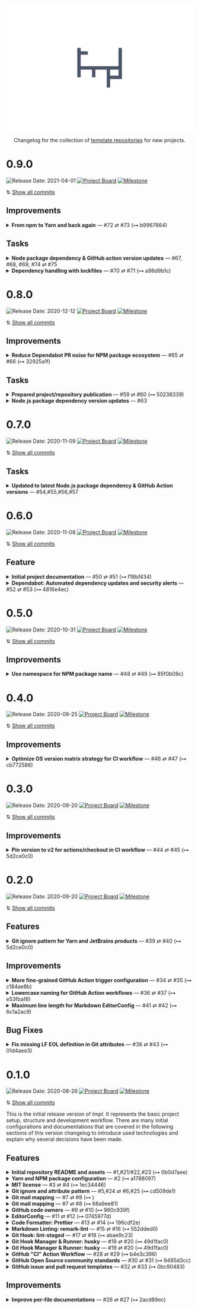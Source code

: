 <p align="center"><img src="https://raw.githubusercontent.com/svengreb/tmpl/main/assets/images/repository-hero.svg?sanitize=true"/></p>

<p align="center">Changelog for the collection of <a href="https://docs.github.com/en/github/creating-cloning-and-archiving-repositories/creating-a-template-repository" target="_blank">template repositories</a> for new projects.</p>

<!--lint disable no-duplicate-headings no-duplicate-headings-in-section-->

# 0.9.0

![Release Date: 2021-04-01](https://img.shields.io/static/v1?style=flat-square&label=Release%20Date&message=2021-04-01&colorA=4c566a&colorB=88c0d0) [![Project Board](https://img.shields.io/static/v1?style=flat-square&label=Project%20Board&message=0.9.0&logo=github&logoColor=eceff4&colorA=4c566a&colorB=88c0d0)](https://github.com/svengreb/tmpl/projects/12) [![Milestone](https://img.shields.io/static/v1?style=flat-square&label=Milestone&message=0.9.0&logo=github&logoColor=eceff4&colorA=4c566a&colorB=88c0d0)](https://github.com/svengreb/tmpl/milestone/9)

⇅ [Show all commits][gh-compare-tag-v0.8.0_v0.9.0]

## Improvements

<details>
<summary><strong>From npm to Yarn and back again</strong> — #72 ⇄ #73 (⊶ b9967864)</summary>

↠ Some years ago, the switch from [npm][] (`v4`) to [Yarn][yarn-v1] (`v1`) was mainly done because of the fantastic [workspace feature][yarn-docs-ws] for [monorepos][wiki-monorepo] as well as the great performance and UX improvements. This was a good decision and almost every popular and well-known project used to do the same, but with the announcement of [Yarn v2][yarn] (named [“berry“][gh-yarnpkg/berry]) the community got upset about the path the project has taken. Next to this, [npm joined GitHub][gh-blog-npm_joins] back in March 2020 which meant that the development continues in a good direction and is baked by the open source platform itself.
These events, the overall fantastic new npm release version `v7`, including the introduction of [workspaces][npm-docs-ws], and the fact that I never liked the disadvantage of requiring to use an “external“ package manager instead of the one that is bundled with Node, lead to the decision to finally switch back to npm again.

The only drawback is the constraint that the minimum [npm version is now `v7.7.0`][gh-npm/cli-rel-v7.7.0] because this is the first version that comes with workspace support for the `run-script` and `exec` commands through the `--workspace`/`-w` and `--workspaces`/`-ws` CLI flags, e.g. `npm run -w PACKAGE run lint`. The first Node version that ships with npm `v7.7.x` is [`v15.13.0`][node-dist-v15.13.0] which is globally available as of april 1, 2021 (no, it‘s not an april fool :smile:). To ensure that these constraints are met, without only relying on users to read the documentation, both `npm` and `node` have been added to [the `engines` field][npm-docs-pkgjson#engines] of the `package.json` file.

This change also comes with updates to all documentations, including the addition of the version constraints, as well as updates to repository template features like the GitHub Action workflows. The `.yarnrc` file has been replaced by `.npmrc` that includes the `package-lock=false` and `save-exact=false` configurations.

</details>

## Tasks

<details>
<summary><strong>Node package dependency & GitHub action version updates</strong> — #67, #68, #69, #74 ⇄ #75</summary>

↠ Bumped outdated Go module dependencies and GitHub actions to their latest versions:

- #67, #68, #69 (⊶ 8bff7a5d, 46a92f0a, 14a9108e) [`actions/setup-node`][gh-actions/setup-node] from [v2.1.2 to v2.1.5][gh-actions/setup-node-comp-v2.1.2_v2.1.5]
- #74 ⇄ #75 (⊶ d827dbf5) [husky][] — Bumped minimum version from [`v4.3.0` to `v6.0.0`][gh-typicode/husky-comp-v4.3.0_v6.0.0]. This also includes some breaking changes that require migrations. Run the official migration CLI to automatically migrate from v4 to v6: `npx husky-init && npm exec -- github:typicode/husky-4-to-6 --remove-v4-config`
- #74 ⇄ #75 (⊶ d827dbf5) [lint-staged][] — Bumped minimum version from [`v10.5.1` to `v10.5.4`][gh-okonet/lint-staged-comp-v10.5.1_v10.5.4].
- #74 ⇄ #75 (⊶ d827dbf5) [remark-cli][gh-remarkjs/remark] — Bumped minimum version from [`v8.0.1` to `v9.0.0`][gh-remarkjs/remark-comp-v8.0.1_v9.0.0].

</details>

<details>
<summary><strong>Dependency handling with lockfiles</strong> — #70 ⇄ #71 (⊶ a98d9b1c)</summary>

↠ The usage of dependency lockfiles like [`package-lock.json`][npm-docs-v7-lockfile] or [`yarn.lock`][yarn-docs-lock] has always been a controversial topic where opinions go in different directions. On one side many project maintainers tend to argue that is helps to achieve deterministic build results, but on the side it might also hide problems when any later versions of a used dependency, or its transitive dependencies, is not compatible with the own project anymore.

I‘ve investigated a lot of time into research again to finally find a solution that works for my projects. In short, the result is to go with the rule that is also used by many large-scale projects: Do **not use lockfiles for multi-consumer projects like libraries** but **only for single-consumer projects like applications**.

Therefore the `yarn.lock` file has been removed since this makes no sense for a repository template anyway. See the sections below for some more details about how to decide to use a lockfile or not.

### When to use lockfiles

The clear advantage of lockfiles are reproducible builds and the persistence of a running project state. They ensure that a project artifact can be rebuild at anytime using the exact same dependencies, resulting in the exact same artifact, even when the project was not updated in years.
This applies to projects that are focused on building a **end-to-end experience like applications and other end-user products**.

These are the advantages listed in the official npm documentation about `package-lock.json` files:

> - Describe a single representation of a dependency tree such that teammates, deployments, and continuous integration are guaranteed to install exactly the same dependencies.
> - Provide a facility for users to "time-travel" to previous states of node_modules without having to commit the directory itself.
> - Facilitate greater visibility of tree changes through readable source control diffs.
> - Optimize the installation process by allowing npm to skip repeated metadata resolutions for previously-installed packages.
> - As of npm `v7`, lockfiles include enough information to gain a complete picture of the package tree, reducing the need to read package.json files, and allowing for significant performance improvements.

Like mentioned, npm `v7` comes with a lot of advantages and the [team recommends to commit the file into project repositories][npm-blog-v7_keep_lock]:

- the lockfile has enough information to describe the precise package tree all by itself.
- the lockfile maps the packages to their information by their relative location to the root (instead of their name).
- the npm CLI uses `yarn.lock` lockfiles if available, as a source of package metadata and resolution guidance when there is missing information, knowing that the `package-lock.json` is the authoritative definition.
  - `yarn.lock` lockfiles cannot completely replace npm’s lockfile since the current implementation doesn’t have enough information needed for the complete npm functionality.
- the npm CLI uses a “hidden lockfile“ placed inside the `node_module` directory that helps to avoid repeated package tree reading.

Another point is that in end-user projects dependencies in `package.json` files are often pinned instead of using [SemVer range selectors][npm-webapp-semver] like `^` (latest minor-only) or `~` (latest patch only). In such cases a lockfile helps to keep control about transitive dependencies and persist projects states in time.

### When to avoid lockfiles

Even though [the Yarn team published a blog post in 2016][yarn-blog-lockfiles] that states to always commit the `yarn.lock` file, regardless of the project type, this advice was not adopted by every project and some “real-world scenarios“ often showed that this decision was justified. There are [blog posts that summarize when not to use a lockfile][devto-gajus-stop_lockfile] where even [Yarn maintainers reply with comments that claim the opposite][devto-gajus-stop_lockfile-comment-yarn_maintainer], but over the time more and more projects went away from using lockfiles.
One argument is that [lockfiles are important to enure that library contributors in 10 years still know what was the last confirmed set of packages which worked as expected][tw-arcanis-1164229994165559299-comment-19], but this can almost be ignored in a ecosystem like Node that changes almost every day.

Another important point is to mention that the usage of [lockfiles were also a attack surface to inject malicious dependencies][snyk-blog-lockfile]. Due to the large size of lockfiles, it is also often a challenge for project maintainers to review and validate a lockfile in pull requests are so they are often [ignored and blindly trusted][tw-bcrypt-1208950722097598465].

The community is still not of one opinion and I guess this will never change, but [learning about the experience of well-known maintainers][gh-sindresorhus/ama-479#c-310661514] and [popular projects][gh-airbnb/javascript-2409] is often a good way to find the own decision.

In conclusion, the usage of lockfiles in a non-end-user project can be well summarized with [“just postponing the inevitable breakage“][tw-renovatebot-1163789817492230144]:

<p align="center"><img src="https://user-images.githubusercontent.com/13448100/113289644-c3388680-92f0-11eb-9a0b-d710c78edb92.png" width="350" /></p>

</details>

# 0.8.0

![Release Date: 2020-12-12](https://img.shields.io/static/v1?style=flat-square&label=Release%20Date&message=2020-12-12&colorA=4c566a&colorB=88c0d0) [![Project Board](https://img.shields.io/static/v1?style=flat-square&label=Project%20Board&message=0.8.0&logo=github&logoColor=eceff4&colorA=4c566a&colorB=88c0d0)](https://github.com/svengreb/tmpl/projects/11) [![Milestone](https://img.shields.io/static/v1?style=flat-square&label=Milestone&message=0.8.0&logo=github&logoColor=eceff4&colorA=4c566a&colorB=88c0d0)](https://github.com/svengreb/tmpl/milestone/8)

⇅ [Show all commits][gh-compare-tag-v0.7.0_v0.8.0]

## Improvements

<details>
<summary><strong>Reduce Dependabot PR noise for NPM package ecosystem</strong> — #65 ⇄ #66 (⊶ 32925a1f)</summary>

↠ To reduce the noise of too many PRs from NPM dependencies, where most of them are only scoped for (local) development, two optimizations have been made:

1. The schedule changed to the [`monthly` interval][gh-docs-dep_updates#schedule_interval]. This is still enough to keep up with the fast updates in the NPM ecosystem.
2. Only watch **production** packages (`dependencies`) and **ignore development packages** (`devDependencies`). The packages used for local or CI/CD development purposes are not required to be the latest version just for the sake of being up-to-date without a specific need or benefit.

Since [GitHub takes security really serious][gh-feat-sec], important Dependabot [security updates][gh-docs-dep_sec_updates] are triggered manually by a security advisor so there is no risk of missing important versions bumps when reducing the schedule interval.

> Use the `allow` option to customize which dependencies are updated. This has no impact on security updates for vulnerable dependencies.

</details>

## Tasks

<details>
<summary><strong>Prepared project/repository publication</strong> — #59 ⇄ #60 (⊶ 50238339)</summary>

↠ Before switching the [GitHub repository visibility][gh-docs-repo_vis] to “public“ a few adjustments had to be made.
Basically #22 was reverted, taking the changes from #23 into account, so that SVG images like the repository hero are using the URLs for public repositories again instead of the ones that allow to resolve the files in private repositories.

</details>

<details>
<summary><strong>Node.js package dependency version updates</strong> — #63</summary>

↠ Bumped outdated Node.js package dependencies to their latest versions:

- #63 (⊶ 35287545) [`prettier`][gh-prettier/prettier] from [2.1.2 to 2.2.1][gh-prettier/prettier-comp-v2.1.2_v2.2.1] — The the [official Prettier 2.2 introduction blog post][prettier-blog-rl_2.2] for more details.

</details>

# 0.7.0

![Release Date: 2020-11-09](https://img.shields.io/static/v1?style=flat-square&label=Release%20Date&message=2020-11-09&colorA=4c566a&colorB=88c0d0) [![Project Board](https://img.shields.io/static/v1?style=flat-square&label=Project%20Board&message=0.7.0&logo=github&logoColor=eceff4&colorA=4c566a&colorB=88c0d0)](https://github.com/svengreb/tmpl/projects/10) [![Milestone](https://img.shields.io/static/v1?style=flat-square&label=Milestone&message=0.7.0&logo=github&logoColor=eceff4&colorA=4c566a&colorB=88c0d0)](https://github.com/svengreb/tmpl/milestone/7)

⇅ [Show all commits][gh-compare-tag-v0.6.0_v0.7.0]

## Tasks

<details>
<summary><strong>Updated to latest Node.js package dependency & GitHub Action versions</strong> — #54,#55,#56,#57</summary>

↠ Bumped outdated Node.js package dependencies & GitHub Actions to their latest versions:

- #54 (⊶ 41e11b94) [`actions/setup-node`][gh-actions/setup-node] from [v1 to v2.1.2][gh-actions/setup-node-comp-v1_v2.1.2] — v2 comes with speed and performance improvements by using a dedicated, built-in image cache for Node.js distributions.
- #55 (⊶ d1e3d538) [`lint-staged`][lint-staged] from [10.2.11 to 10.5.12][gh-lint-staged-comp-v10.2.11_v10.5.1]
- #56 (⊶ 22652c51) [`husky`][husky] from [4.2.5 to 4.3.0][gh-husky-comp-v4.2.5_v4.3.0]
- #57 (⊶ 17378a12) [`prettier`][prettier] from [2.0.5 to 2.1.2][gh-prettier-comp-2.0.5_2.1.2]

</details>

# 0.6.0

![Release Date: 2020-11-08](https://img.shields.io/static/v1?style=flat-square&label=Release%20Date&message=2020-11-08&colorA=4c566a&colorB=88c0d0) [![Project Board](https://img.shields.io/static/v1?style=flat-square&label=Project%20Board&message=0.6.0&logo=github&logoColor=eceff4&colorA=4c566a&colorB=88c0d0)](https://github.com/svengreb/tmpl/projects/9) [![Milestone](https://img.shields.io/static/v1?style=flat-square&label=Milestone&message=0.6.0&logo=github&logoColor=eceff4&colorA=4c566a&colorB=88c0d0)](https://github.com/svengreb/tmpl/milestone/6)

⇅ [Show all commits][gh-compare-tag-v0.5.0_v0.6.0]

## Feature

<details>
<summary><strong>Initial project documentation</strong> — #50 ⇄ #51 (⊶ f18bf434)</summary>

↠ Wrote the initial project documentation for the `README.md` file that includes…

1. …an project introduction and motivation.
2. …an overview of the project features.
3. …a listing of available template repositories.
4. …a rough overview of the directory structure.
5. …more detailed sections about all features.
6. …some basic instructions how to use this template repository.
7. …information about how to contribute to this project.

</details>

<details>
<summary><strong>Dependabot: Automated dependency updates and security alerts</strong> — #52 ⇄ #53 (⊶ 4816e4ec)</summary>

↠ In June 2020 [Dependabot][] was [natively integrated into GitHub][gh-blog-dependabot]. This allows to use [automated dependency updates][gh-docs-dependabot] and [security vulnerability alerts][gh-docs-sec_vuls-alerts].

Created the [`dependabot.yml` file][gh-docs-sec_vuls-dependabot_config] and configured updates for GitHub Actions and Yarn/NPM. The documentation also mentions the need to [manually enable or disable Dependabot per repository][gh-docs-dependabot_activation].

</details>

# 0.5.0

![Release Date: 2020-10-31](https://img.shields.io/static/v1?style=flat-square&label=Release%20Date&message=2020-10-31&colorA=4c566a&colorB=88c0d0) [![Project Board](https://img.shields.io/static/v1?style=flat-square&label=Project%20Board&message=0.5.0&logo=github&logoColor=eceff4&colorA=4c566a&colorB=88c0d0)](https://github.com/svengreb/tmpl/projects/8) [![Milestone](https://img.shields.io/static/v1?style=flat-square&label=Milestone&message=0.5.0&logo=github&logoColor=eceff4&colorA=4c566a&colorB=88c0d0)](https://github.com/svengreb/tmpl/milestone/5)

⇅ [Show all commits][gh-compare-tag-v0.4.0_v0.5.0]

## Improvements

<details>
<summary><strong>Use namespace for NPM package name</strong> — #48 ⇄ #49 (⊶ 85f0b08c)</summary>

↠ To prevent collisions with already existing NPM packages like [tmpl][npm-tmpl] the NPM package name of this repository has been changed to use the `@svengreb` namespace prefix.

</details>

# 0.4.0

![Release Date: 2020-09-25](https://img.shields.io/static/v1?style=flat-square&label=Release%20Date&message=2020-09-25&colorA=4c566a&colorB=88c0d0) [![Project Board](https://img.shields.io/static/v1?style=flat-square&label=Project%20Board&message=0.4.0&logo=github&logoColor=eceff4&colorA=4c566a&colorB=88c0d0)](https://github.com/svengreb/tmpl/projects/7) [![Milestone](https://img.shields.io/static/v1?style=flat-square&label=Milestone&message=0.4.0&logo=github&logoColor=eceff4&colorA=4c566a&colorB=88c0d0)](https://github.com/svengreb/tmpl/milestone/4)

⇅ [Show all commits][gh-compare-tag-v0.3.0_v0.4.0]

## Improvements

<details>
<summary><strong>Optimize OS version matrix strategy for CI workflow</strong> — #46 ⇄ #47 (⊶ cb772586)</summary>

↠ Before the CI workflow used a matrix strategy to run the `lint-node` job, but this was not necessary for this repository. It has been improved to make the workflow run faster by avoiding unnecessary steps. The `lint-node` job has been changed to only run on the [currently latest stable Node version `14.x`][gh-nodejs/node-blob-cl-v14] only on _Linux_ because this repository is not focused on JavaScript but only runs Node based tools to lint other files within this repository.

This change also helps to keep the required GitHub Action run minutes for the account of this repository as small as possible without wasting resources for unnecessary tasks.

</details>

# 0.3.0

![Release Date: 2020-09-20](https://img.shields.io/static/v1?style=flat-square&label=Release%20Date&message=2020-09-20&colorA=4c566a&colorB=88c0d0) [![Project Board](https://img.shields.io/static/v1?style=flat-square&label=Project%20Board&message=0.3.0&logo=github&logoColor=eceff4&colorA=4c566a&colorB=88c0d0)](https://github.com/svengreb/tmpl/projects/6) [![Milestone](https://img.shields.io/static/v1?style=flat-square&label=Milestone&message=0.3.0&logo=github&logoColor=eceff4&colorA=4c566a&colorB=88c0d0)](https://github.com/svengreb/tmpl/milestone/3)

⇅ [Show all commits][gh-compare-tag-v0.2.0_v0.3.0]

## Improvements

<details>
<summary><strong>Pin version to v2 for actions/checkout in CI workflow</strong> — #44 ⇄ #45 (⊶ 5d2ce0c0)</summary>

↠ Before [`actions/checkout` was used from the `master` branch][repo-blob-ci.yml-e53fbaf8#l31] in the [`ci` workflow][repo-actions-query-ci]. This has now ben pinned to the latest version `v2` to ensure a stable pipeline.

</details>

# 0.2.0

![Release Date: 2020-09-20](https://img.shields.io/static/v1?style=flat-square&label=Release%20Date&message=2020-09-20&colorA=4c566a&colorB=88c0d0) [![Project Board](https://img.shields.io/static/v1?style=flat-square&label=Project%20Board&message=0.2.0&logo=github&logoColor=eceff4&colorA=4c566a&colorB=88c0d0)](https://github.com/svengreb/tmpl/projects/5) [![Milestone](https://img.shields.io/static/v1?style=flat-square&label=Milestone&message=0.2.0&logo=github&logoColor=eceff4&colorA=4c566a&colorB=88c0d0)](https://github.com/svengreb/tmpl/milestone/2)

⇅ [Show all commits][gh-compare-tag-v0.1.0_v0.2.0]

## Features

<details>
<summary><strong>Git ignore pattern for Yarn and JetBrains products</strong> — #39 ⇄ #40 (⊶ 5d2ce0c0)</summary>

↠ Before there were only ignore pattern for the Node.js `node_modules` folder, but specific pattern for [Yarn][] were missing.
Because the fantastic [JetBrains products][jetbrains] like [GoLand][] (or respectively [IntelliJ][] with the [official Go plugin][jetbrains-plugins]) are an integral part of my daily toolbox the pattern have also been added.

</details>

## Improvements

<details>
<summary><strong>More fine-grained GitHub Action trigger configuration</strong> — #34 ⇄ #35 (⊶ c184ae8b)</summary>

↠ The _CI_ GitHub Action Workflow used the `push` setting for the `on` field in order to trigger the workflow. That was superficial and the workflow ran for every new commit and PR.

To improve this behavior and prevent unnecessary workflow runs the [`push` field][gh-docs-actions-wf#on_push_pull] of [the `on` field][gh-docs-actions-wf#on_push_pull] is now configured to only run for the `main` branch and `v*` tags while [the `pull_request` field][gh-docs-actions-wf#on_pull] is set without any specific configuration so that it runs for all PRs regardless of the target branch.

</details>

<details>
<summary><strong>Lowercase naming for GitHub Action workflows</strong> — #36 ⇄ #37 (⊶ e53fbaf8)</summary>

↠ Even though it is possible to use uppercase names (including whitespaces) for GitHub Action workflows it is best practice for almost every language to use lowercase names. This prevents problems with parsing as well as errors due to lower- and uppercase mismatches.

One example is the [shields.io][] SVG badge that is used in the README of this repository: The actual workflow is only found when the name matches the exact notation including lower- and uppercase characters
To mitigate such problems the name has been changed to lowercase only.

</details>

<details>
<summary><strong>Maximum line length for Markdown EditorConfig</strong> — #41 ⇄ #42 (⊶ 6c1a2ac9)</summary>

↠ Since _Markdown_ is written as flowing text the globally defined maximum line length of EditorConfig has been disabled to prevent false-positive errors.

</details>

## Bug Fixes

<details>
<summary><strong>Fix missing LF EOL definition in Git attributes</strong> — #38 ⇄ #43 (⊶ 01d4aee3)</summary>

↠ The comment for the `* text=auto` rule in the `.gitattributes` file documents the usage of LF for EOL, but the actual `eol=lf` property was missing.

</details>

# 0.1.0

![Release Date: 2020-08-26](https://img.shields.io/static/v1?style=flat-square&label=Release%20Date&message=2020-08-26&colorA=4c566a&colorB=88c0d0) [![Project Board](https://img.shields.io/static/v1?style=flat-square&label=Project%20Board&message=0.1.0&logo=github&logoColor=eceff4&colorA=4c566a&colorB=88c0d0)](https://github.com/svengreb/tmpl/projects/4) [![Milestone](https://img.shields.io/static/v1?style=flat-square&label=Milestone&message=0.1.0&logo=github&logoColor=eceff4&colorA=4c566a&colorB=88c0d0)](https://github.com/svengreb/tmpl/milestone/1)

⇅ [Show all commits][gh-compare-tag-init_v0.1.0]

This is the initial release version of _tmpl_.
It represents the basic project setup, structure and development workflow. There are many initial configurations and documentations that are covered in the following sections of this version changelog to introduce used technologies and explain why several decisions have been made.

## Features

<details>
<summary><strong>Initial repository README and assets</strong> — #1,#21/#22,#23 (⊶ 0b0d7aee)</summary>

↠ The `main` branch stores documentations and assets about the
This introduces the `README.md` with basic content as well as the projects logo and repository hero assets.
It will be extended later on with more project information and usage
instruction for the different template repositories.

</details>

<details>
<summary><strong>Yarn and NPM package configuration</strong> — #2 (⊶ a1788097)</summary>

<!-- sources: https://upload.wikimedia.org/wikipedia/commons/d/db/Npm-logo.svg, https://yarnpkg.com -->

<p align="center"><img src="https://user-images.githubusercontent.com/13448100/85054959-2069ae00-b19d-11ea-9023-bd4de32918a6.png" width="222" /> <img src="https://user-images.githubusercontent.com/13448100/85054952-1d6ebd80-b19d-11ea-95a2-d51011178294.png" width="180" /></p>

↠ Created the [`package.json`][npm-docs-pkg] and [`.yarnrc`][yarn-docs-rc] configuration files to declare and setup [NodeJS][] tools. This includes the usage of the [Yarn][yarn-docs-config] `exact` version resolution. Since _Yarn_ is used npm's [`package-lock.json`][npm-docs-lockfile] file will never be created and tracked in order to prevent conflicts with the [`yarn.lock`][yarn-docs-lock] file.

</details>

</details>

<details>
<summary><strong>MIT license</strong> — #3 ⇄ #4 (⊶ 1ec34446)</summary>

<p align="center"><img src="https://user-images.githubusercontent.com/7836623/63597693-57dbee00-c5be-11e9-81a2-d6632f8d81bb.png" width="180" /></p>

↠ Added the `LICENSE` file for the [MIT license][mit]. This includes the `main` branch since the file covers the content of the repository itself and is also part of the _base_ template.

</details>

<details>
<summary><strong>Git ignore and attribute pattern</strong> — #5,#24 ⇄ #6,#25 (⊶ cd509de1)</summary>

<p align="center"><img src="https://upload.wikimedia.org/wikipedia/commons/e/e0/Git-logo.svg" width="266" /></p>
<!-- PNG format: https://user-images.githubusercontent.com/7836623/63598175-56f78c00-c5bf-11e9-9cab-d13644dd4454.png -->

↠ Added the [`.gitattributes`][git-docs-attr] and [`.gitignore`][git-docs-ignore] configuration files to define the pattern.

</details>

<details>
<summary><strong>Git mail mapping</strong> — #7 ⇄ #8 (⊶ )</summary>

<p align="center"><img src="https://upload.wikimedia.org/wikipedia/commons/e/e0/Git-logo.svg" width="266" /></p>
<!-- PNG format: https://user-images.githubusercontent.com/7836623/63598175-56f78c00-c5bf-11e9-9cab-d13644dd4454.png -->

↠ Added a Git [mailmap][git-docs-mailmap] file to link to in documentations to allow contributors to send mails regarding security issues. This prevents unnecessary overhead of updating all documents when new core team and members and contributors are added and additionally adds the main functionality of the file: Mapping commits when someone changed the email address or uses a different one.

</details>

<details>
<summary><strong>Git mail mapping</strong> — #7 ⇄ #8 (⊶ 68a9ee81)</summary>

<p align="center"><img src="https://upload.wikimedia.org/wikipedia/commons/e/e0/Git-logo.svg" width="266" /></p>
<!-- PNG format: https://user-images.githubusercontent.com/7836623/63598175-56f78c00-c5bf-11e9-9cab-d13644dd4454.png -->

↠ Added a Git [mailmap][git-docs-mailmap] file to link to in documentations to allow contributors to send mails regarding security issues. This prevents unnecessary overhead of updating all documents when new core team and members and contributors are added and additionally adds the main functionality of the file: Mapping commits when someone changed the email address or uses a different one.

</details>

<details>
<summary><strong>GitHub code owners</strong> — #9 ⇄ #10 (⊶ 960c939f)</summary>

<p align="center">
  <img src="https://user-images.githubusercontent.com/7836623/63598769-85c23200-c5c0-11e9-967e-c8b3e5b43458.png" width="160" />
</p>

↠ Adapted GitHub's [code owners][gh-blog-codeowner_intro] feature. This allows to define matching pattern for project paths to automatically add all required reviewers of the core team and contributors to new PRs.

See [GitHub documentation][gh-docs-repos-codeowner] for more details.

<p>
  <figure>
    <div align="center">
      <img src="https://user-images.githubusercontent.com/7836623/63598793-91adf400-c5c0-11e9-99f8-2feaeaf57bd3.png" />
      <figcaption>Sidebar for <em>code owner</em> PR review requests and review stats</figcaption>
    </div>
  </figure>
</p>

<p>
  <figure>
    <div align="center">
      <img src="https://user-images.githubusercontent.com/7836623/63599279-8effce80-c5c1-11e9-9b87-1e1c276f7c6d.png" />
      <figcaption>Branch protection configuration to enable required <em>code owner</em> review approvals</figcaption>
    </div>
  </figure>
</p>

<p>
  <figure>
    <div align="center">
      <img src="https://user-images.githubusercontent.com/2513/27803610-544ba222-5ff8-11e7-9313-e4062315fb0c.png" />
      <figcaption>PR status checks when required <em>code owner</em> review is pending</figcaption>
    </div>
  </figure>
</p>

</details>

<details>
<summary><strong>EditorConfig</strong> — #11 ⇄ #12 (⊶ 0745977d)</summary>

<p align="center"><img src="https://user-images.githubusercontent.com/7836623/63612291-37239080-c5de-11e9-9b28-f15465083101.png" /></p>
<!-- Source: https://editorconfig.org/logo.png -->

↠ Added the [EditorConfig][] file to define and maintain consistent coding styles between different editors and IDEs.

</details>

<details>
<summary><strong>Code Formatter: Prettier</strong> — #13 ⇄ #14 (⊶ 196cdf2e)</summary>

<p align="center"><img src="https://user-images.githubusercontent.com/7836623/63637792-4dcef380-c681-11e9-9252-f2fb22499985.png" width="266" /></p>

↠ A code formatter is a essential part of a project setup to ensure a good and consistent code style without requiring relatively time-consuming manual corrections found by a code linter. With code being automatically formatted on actions like saving a file the developer can focus entirely on the code instead of spending time and energy on indenting code line by line.

That‘s where one special project comes in: [Prettier][], the opinionated code formatter with support for almost any language and integration with almost every popular editor. I‘ve been using it since the first version and I totally forgot about the fact that formatting is even a thing. That could also be because [Gophers][go-blog-gopher] are already used to [`gofmt`][gofmt] anyway.

_Prettier_ is a absolute must-have for every project setup and I‘m not aware of any other projects with such advanced parsers and language support. The only negative point is that it is written in _JavaScript_ instead of [Go][] so it always pulls in [NodeJS][] as a development dependency. This is not a problem at all for web-based projects, but for _Go_ or any other non-NodeJS project it inflates the setup unnecessarily.

Anyway, the fantastic developer experience and project benefits clearly outweigh the negative points. In addition many developers today already have _Node_ installed locally since it‘s large ecosystem has already spread by far further than just the web but already powers many system, desktop and CLI applications.

### Configuration

This is one of the main features of Prettier: It already provides the best and recommended style configurations of-out-the-box™.
The only option that was changed is the [print width][prettier-docs-pwidth]. It is set to `80` by default which is not up-to-date for modern screens (might only be relevant when working in terminals only like e.g. with _Vim_) and has therefore been changed to `120` like defined in [all of my style guides][gh-stg-repos].
The `prettier.config.js` configuration file is placed in the project root as well as the `.prettierignore` file to also define ignore pattern.

### Package Script

To allow to format all sources a `format:pretty` package script has been added that also runs in the main `format` script flow.
The new `lint:pretty` script allows to check if all supported files are formatted correctly. It is included in the main `lint` script flow.

</details>

<details>
<summary><strong>Markdown Linting: remark-lint</strong> — #15 ⇄ #16 (⊶ 552dded0)</summary>

<p align="center"><img src="https://raw.githubusercontent.com/remarkjs/remark-lint/02295bc/logo.svg?sanitize=true" width="180" /></p>
<!-- PNG format: https://user-images.githubusercontent.com/7836623/63633312-ce243300-c646-11e9-818a-cef1223b3490.png -->

↠ Ensuring that documentations and content written in [Markdown][] are of great quality should be a continuous goal of any project. Persisting information is a consistent and extensive way helps tp keep a project healthy, no matter whether for long-time or new users ad well as maintainers and contributors. Linting _Markdown_ results in better rendering with different markdown parsers and makes sure less refactoring is needed afterwards.

The best solution for this task would be a tool written in [Go][], but the undisputed best tool is still [remark-lint][] which is (unfortunately) written in _JavaScript_ and used via [NodeJS][]. Of course there are fantastic projects written in _Go_ like [goldmark][] that provides a great way to _parse_ content, but linting is (currently) not a feature.
_remark-lint_ on the other side is built on top of [remark][], the powerful Markdown processor powered by plugins (such as _remark-lint_ itself) and part of the [unifiedjs][] collective. It comes with really [large set of customizable rule][gh-remark-lint-rules] and ways to ensure _Markdown_ will be consistent across any project.

Another decision point for _remark-lint_ was the fact that _Prettier_ has been added in #13 to this template so _Node_ is already a development dependency anyway. This also allows to add other awesome projects that are (unfortunately) written in _JavaScript_ and for which there is no comparable alternative.

### Configuration

_remark-lint_ can be used via [remark-cli][npm-remark-cli] and a rule preset. This preset is [remark-preset-lint-arcticicestudio][gh-remark-lint-preset], my custom preset that implements my [Markdown Style Guide][gh-stg-md].
Since the custom preset is still in major version `0` the version range should be `>=0.x.x <1.0.0` to avoid the “SemVer Major Zero Caveat”. When defining package versions with the the carat `^` or tilde `~` range selector it won‘t affect packages with a major version of `0`. _Yarn_ will resolve these packages to their exact version until the major version is greater or equal to `1`.
To avoid this caveat the more detailed version range `>=0.x.x <1.0.0` should be used to resolve all versions greater or equal to `0.x.x` but less than `1.0.0`. This will always use the latest `0.x.x` version and removes the need to increment the version manually on each new release.

The `.remarkrc.js` configuration file is placed in the project root as well as the `.remarkignore` file to also define ignore pattern.

### Package Script

To allow to run the Markdown linting separately a `lint:md` package script has been added and included in the main `lint` script flow.

<p align="center"><img src="https://user-images.githubusercontent.com/7836623/63633316-ded4a900-c646-11e9-9f55-fbebb8f5842b.png" width="622" /></p>

</details>

<details>
<summary><strong>Git Hook: lint-staged</strong> — #17 ⇄ #18 (⊶ abae9c23)</summary>

<p align="center"><img src="https://user-images.githubusercontent.com/7836623/63638143-c84d4280-c684-11e9-93cf-98662c6c0168.png" width="180" /></p>

↠ [Git Hooks][git-docs-hooks] are a fantastic way to customize the development workflow of a project to simplify and automate specific tasks that are required when working on the code base. For example, this includes tasks like formatting, _linting_ and running tests before pushing a commit to ensure it conforms to the code style and works as expected.
Most _Git Hooks_ are not that complex and fullfil a simple purpose while other solutions like [Danger][] can help to manage larger projects and projects that need to scale.

This _base_ template repository will initially use a _Git Hook_ that automatically runs configured _linters_ on all files that have been _staged_ and that match the configured pattern (file extension, filename etc.).
Like documented in #15, [NodeJS][] is already a development dependency anyway so the [lint-staged][] NPM package will be used for this goal. I‘ve used this package in almost any project and it‘s again the most stable, production-proven and advanced tool that is currently out there with no comparable alternatives in other languages.

<p align="center"><a href="https://asciinema.org/a/199934"><img src="https://asciinema.org/a/199934.svg" width="600" /></a></p>

### Configuration

The configuration file `lint-staged.config.js` is placed in the project root and includes the command that runs for matching file extensions (globs). It includes at least the three following entries with the same order as listed here:

1. `prettier --list-different` - Runs [Prettier][] (#13) to ensure all files are formatted correctly. The `--check` prints files that are not conform with the _Prettier_ configuration.
2. `remark --no-stdout` - Runs [remark-lint][] (#15) against `*.md` to ensure all Markdown files are compliant to the style guide. The `--no-stdout` flag suppresses the output of the parsed file content.

</details>

<details>
<summary><strong>Git Hook Manager & Runner: husky</strong> — #19 ⇄ #20 (⊶ 49d1fac0)</summary>

<p align="center"><img src="https://user-images.githubusercontent.com/7836623/63638276-5970e900-c686-11e9-9de8-a54fc0a75b1b.png" width="180" /></p>

> Git hooks made easy :dog: woof!

↠ In #17 [lint-staged][] was added, a [Git Hook][git-docs-hooks] runner that runs _linters_ against _staged_ files before each commit.
To automatically run this and other hooks that might be added later on, the hook manager and runner [husky][] is used.

Just like other already added tools ([Prettier][gh-13], [remark-lint][gh-15], [lint-staged][gh-17]), _husky_ is (unfortunately) also written in _JavaScript_. Since [NodeJS][] is therefore already a development dependency it doesn‘t really matter that _husky_ is another NPM package too.
Unlike these previous tools there are indeed alternatives written in [Go][] like [lefthook][] or [quickhook][], but it requires time to test and evaluate them before actually replacing _husky_. Also a long as there are no comparable alternatives to the already used tools listed above, this template would be more complex by requiring both _Node_ and _Go_ as development dependency. Therefore _husky_ will take over the part as hook manager & runner since it is a stable, production-proven and advanced project that I already use in almost any other project setup.

### Configuration

The `.huskyrc.js` configuration file is placed in the project root and includes the command to run for any [supported Git hook][husky-hooks]. Initially it contains an entry for the following hook:

- `pre-commit` - Runs _lint-staged_ (#17) before each commit to ensure all staged files are compliant to all style guides.

</details>

<details>
<summary><strong>Git Hook Manager & Runner: husky</strong> — #19 ⇄ #20 (⊶ 49d1fac0)</summary>

<p align="center"><img src="https://user-images.githubusercontent.com/7836623/63638276-5970e900-c686-11e9-9de8-a54fc0a75b1b.png" width="180" /></p>

> Git hooks made easy :dog: woof!

↠ In #17 [lint-staged][] was added, a [Git Hook][git-docs-hooks] runner that runs _linters_ against _staged_ files before each commit.
To automatically run this and other hooks that might be added later on, the hook manager and runner [husky][] is used.

Just like other already added tools ([Prettier][gh-13], [remark-lint][gh-15], [lint-staged][gh-17]), _husky_ is (unfortunately) also written in _JavaScript_. Since [NodeJS][] is therefore already a development dependency it doesn‘t really matter that _husky_ is another NPM package too.
Unlike these previous tools there are indeed alternatives written in [Go][] like [lefthook][] or [quickhook][], but it requires time to test and evaluate them before actually replacing _husky_. Also a long as there are no comparable alternatives to the already used tools listed above, this template would be more complex by requiring both _Node_ and _Go_ as development dependency. Therefore _husky_ will take over the part as hook manager & runner since it is a stable, production-proven and advanced project that I already use in almost any other project setup.

### Configuration

The `.huskyrc.js` configuration file is placed in the project root and includes the command to run for any [supported Git hook][husky-hooks]. Initially it contains an entry for the following hook:

- `pre-commit` - Runs _lint-staged_ (#17) before each commit to ensure all staged files are compliant to all style guides.

</details>

<details>
<summary><strong>GitHub "CI" Action Workflow</strong> — #28 ⇄ #29 (⊶ b4e3c396)</summary>

<p align="center"><img src="https://user-images.githubusercontent.com/13448100/91175894-c4159400-e6e1-11ea-893d-84c1b561fe31.png" /></p>

↠ Using [GitHub Actions][gh-docs-actions] brings many advantages like a „close-to-the-source“ development pipeline. Having the code and automated pipelines/workflows in one place is worth a lot. This also comes along with the perfect and smooth integrations into GitHub platform and page itself like status reports on PRs and many more possibilities like the [customization and triggering of workflows through webhooks][gh-docs-actions-events] for almost every event that can occur in a repository/issue/PR etc.

<p align="center">
  <figure>
      <div align="center"><img src="https://user-images.githubusercontent.com/13448100/91175909-c8da4800-e6e1-11ea-9efa-800c82154e2e.jpg" width="712" /></div>
      <figcaption><div align="center">The <em>GitHub Actions</em> CI/CD UI</div></figcaption>
  </figure>
</p>

**See the [official GitHub Actions documentation][gh-docs-actions] for details about setups, features, the configuration API and many more!**

<p align="center">
  <figure>
      <div align="center"><img src="https://user-images.githubusercontent.com/13448100/91175904-c7a91b00-e6e1-11ea-9729-7e1c4fa1656f.gif" width="712" /></div>
      <figcaption><div align="center">Live logs showing real-time feedback</div></figcaption>
  </figure>
</p>

The initial implementation focuses on _continuous integration_ to the Node.js scripts with Yarn that are defined in the `package.json` file.

There is official support for SVG badges, but in order to use the same custom configurations and style of already included badges the ones provided by [shields.io][] are used.

</details>

<details>
<summary><strong>GitHub Open Source community standards</strong> — #30 ⇄ #31 (⊶ 9495d3cc)</summary>

<p align="center"><img src="https://opensource.guide/assets/images/illos/beginners.svg?sanitize=true" width="360" /></p>
<!-- PNG format: https://user-images.githubusercontent.com/7836623/63600050-1b5ec100-c5c3-11e9-935e-ee8e2f3d7b49.png -->

↠ GitHub introduced a feature for [recommended community standards][gh-blog-community_tools]. _tmpl_ tries to adhere to the great [Open Source Guides](https://opensource.guide) and adapted to the recommendations to complete the projects [community profile][gh-comm_profile].

<p align="center"><img src="https://user-images.githubusercontent.com/13448100/91279813-42c40d00-e786-11ea-929c-cac108cdd8aa.png" width="622" /></p>

### Code of Conduct

To facilitate a healthy and constructive community behavior, _tmpl_ adheres and enforces a [code of conduct][oss-guides-coc].

<p align="center"><img src="https://opensource.guide/assets/images/illos/coc.svg?sanitize=true" width="360" /></p>
<!-- PNG format: https://user-images.githubusercontent.com/7836623/63600052-1b5ec100-c5c3-11e9-9124-e5ebbe8cee5b.png -->

It includes sections about

- what we believe in and how we act
- unacceptable behavior
- the responsibilities of the maintainer
- the enforcement of the Code of Conduct
- consequences for violations
- the scope of the Code of Conduct

See the [GitHub documentation][gh-docs-coc] for more details about the provided integrations.

### Contributing Guidelines

The [contribution guidelines][gh-blog-contrib_guidelines] help to build a community that [encourages people to use, contribute to][oss-guides-contrib], and evangelize a project.

<p align="center"><img src="https://opensource.guide/assets/images/illos/contribute.svg?sanitize=true" width="40%" /></p>
<!-- PNG format: https://user-images.githubusercontent.com/7836623/63600053-1b5ec100-c5c3-11e9-8f5d-a8a824df60b4.png -->

It will include sections about

- how to get started
- bug reports
- enhancement suggestions
- pull requests
- style guides
  - [JavaScript Style Guide][styleguide-js]
  - [Markdown Style Guide][styleguide-md]
  - [Git Style Guide][styleguide-git]
- credits

See the [GitHub introduction blog post][gh-blog-contrib_guidelines] and [GitHub documentation][gh-docs-contrib-guide] for more details about the provided integrations.

</details>

<details>
<summary><strong>GitHub issue and pull request templates</strong> — #32 ⇄ #33 (⊶ 0bc90483)</summary>

↠ GitHub provides a feature to define [multiple issue templates][gh-blog-issue_pr_tmpl_multi].

<p align="center"><img src="https://user-images.githubusercontent.com/13448100/91281927-edd5c600-e788-11ea-9da7-fb3210ef9bf8.png" width="712" /></p>

The [initial template file that has been used when the feature was introduced][gh-blog-issue_pr_tmpl_intro] can now be used as a fallback/generic template.

<p align="center"><img src="https://user-images.githubusercontent.com/13448100/91281936-f1694d00-e788-11ea-92f4-ad703ffdaae0.png" width="712" /></p>

The UI helps users to open a new issue in projects by prompting them to choose from multiple issue types.

<p align="center"><img src="https://user-images.githubusercontent.com/13448100/91281941-f3cba700-e788-11ea-823e-7b0e66ebded2.png" /></p>

See the [GitHub documentation][gh-docs-issue_pr_tmpl] for more details about issue and pull request templates. Also check out how to manually create [issue templates][gh-help-issue_tmpl] and a [pull request template][gh-docs-pr_tmpl]. There's also a guide on [how to create the (deprecated) fallback/generic issue template][gh-docs-issue_tmpl_manually].

</details>

## Improvements

<details>
<summary><strong>Improve per-file documentations</strong> — #26 ⇄ #27 (⊶ 2acd89ec)</summary>

↠ Some files contained comments with details about the file content as well as references to documentations and websites. These have been improved by simplifying the way how references are listed, removing unnecessary content as well as moving comments to the places in the file where they are relevant.

</details>

<!--
+------------------+
+ Formatting Notes +
+------------------+

The `<summary />` tag must be separated with a blank line from the actual item content paragraph,
otherwise Markdown elements are not parsed and rendered!

+------------------+
+ Symbol Reference +
+------------------+
↠ (U+21A0): Start of a log section description
— (U+2014): Separator between a log section title and the metadata
⇄ (U+21C4): Separator between a issue ID and pull request ID in a log metadata
⊶ (U+22B6): Icon prefix for the short commit SHA checksum in a log metadata
⇅ (U+21C5): Icon prefix for the link of the Git commit history comparison on GitHub
-->

<!--lint disable final-definition-->

<!-- Shared -->

[gh-actions/setup-node]: https://github.com/actions/setup-node
[gh-docs-actions]: https://docs.github.com/en/actions
[husky]: https://github.com/typicode/husky
[lint-staged]: https://github.com/okonet/lint-staged
[prettier]: https://prettier.io
[shields.io]: https://shields.io
[yarn-docs-lock]: https://yarnpkg.com/lang/en/docs/yarn-lock
[yarn]: https://yarnpkg.com

<!-- v0.1.0 -->

[danger]: https://danger.systems
[editorconfig]: https://editorconfig.org
[gh-13]: https://github.com/svengreb/tmpl/issues/13
[gh-15]: https://github.com/svengreb/tmpl/issues/15
[gh-17]: https://github.com/svengreb/tmpl/issues/17
[gh-blog-codeowner_intro]: https://github.blog/2017-07-06-introducing-code-owners
[gh-blog-community_tools]: https://github.blog/2017-06-14-new-community-tools
[gh-blog-contrib_guidelines]: https://github.blog/2012-09-17-contributing-guidelines
[gh-blog-issue_pr_tmpl_intro]: https://github.blog/2016-02-17-issue-and-pull-request-templates
[gh-blog-issue_pr_tmpl_multi]: https://github.blog/2018-01-25-multiple-issue-and-pull-request-templates
[gh-comm_profile]: https://github.com/svengreb/tmpl/community
[gh-compare-tag-init_v0.1.0]: https://github.com/svengreb/tmpl/compare/0b0d7aee...v0.1.0
[gh-docs-actions-events]: https://docs.github.com/en/actions/reference/events-that-trigger-workflows#webhook-events
[gh-docs-coc]: https://docs.github.com/en/github/building-a-strong-community/adding-a-code-of-conduct-to-your-project
[gh-docs-contrib-guide]: https://docs.github.com/en/github/building-a-strong-community/setting-guidelines-for-repository-contributors
[gh-docs-issue_pr_tmpl]: https://docs.github.com/en/github/building-a-strong-community/about-issue-and-pull-request-templates
[gh-docs-issue_tmpl_manually]: https://docs.github.com/en/github/building-a-strong-community/manually-creating-a-single-issue-template-for-your-repository
[gh-docs-pr_tmpl]: https://docs.github.com/en/github/building-a-strong-community/creating-a-pull-request-template-for-your-repository
[gh-docs-repos-codeowner]: https://docs.github.com/en/github/creating-cloning-and-archiving-repositories/about-code-owners
[gh-help-issue_tmpl]: https://help.github.com/articles/creating-issue-templates-for-your-repository
[gh-remark-lint-preset]: https://github.com/arcticicestudio/remark-preset-lint-arcticicestudio
[gh-remark-lint-rules]: https://github.com/remarkjs/remark-lint/blob/master/doc/rules.md
[gh-stg-md]: https://arcticicestudio.github.io/styleguide-markdown
[gh-stg-repos]: https://github.com/arcticicestudio?tab=repositories&q=styleguide
[git-docs-attr]: https://git-scm.com/docs/gitattributes
[git-docs-hooks]: https://git-scm.com/book/en/v2/Customizing-Git-Git-Hooks
[git-docs-ignore]: https://git-scm.com/docs/gitignore
[git-docs-mailmap]: https://git-scm.com/docs/git-shortlog#_mapping_authors
[go-blog-gopher]: https://blog.golang.org/gopher
[go]: https://go.dev
[gofmt]: https://golang.org/cmd/gofmt
[goldmark]: https://github.com/yuin/goldmard
[husky-hooks]: https://github.com/typicode/husky/blob/master/DOCS.md#supported-hooks
[lefthook]: https://github.com/Arkweid/lefthook
[markdown]: https://en.wikipedia.org/wiki/Markdown
[mit]: https://opensource.org/licenses/MIT
[nodejs]: https://nodejs.org
[npm-docs-lockfile]: https://docs.npmjs.com/files/package-lock.json
[npm-docs-pkg]: https://docs.npmjs.com/files/package.json
[npm-remark-cli]: https://www.npmjs.com/package/remark-cli
[oss-guides-coc]: https://opensource.guide/code-of-conduct
[oss-guides-contrib]: https://opensource.guide/how-to-contribute
[prettier-docs-pwidth]: https://prettier.io/docs/en/options.html#print-width
[quickhook]: https://github.com/dirk/quickhook
[remark-lint]: https://github.com/remarkjs/remark-lint
[remark]: https://remark.js.org
[styleguide-git]: https://github.com/arcticicestudio/styleguide-git
[styleguide-js]: https://github.com/arcticicestudio/styleguide-javascript
[styleguide-md]: https://github.com/arcticicestudio/styleguide-markdown
[unifiedjs]: https://unifiedjs.com
[yarn-docs-config]: https://yarnpkg.com/lang/en/docs/cli/config
[yarn-docs-rc]: https://yarnpkg.com/lang/en/docs/yarnrc

<!-- v0.2.0 -->

[gh-compare-tag-v0.1.0_v0.2.0]: https://github.com/svengreb/tmpl/compare/v0.1.0...v0.2.0
[gh-docs-actions-wf#on_pull]: https://docs.github.com/en/actions/reference/workflow-syntax-for-github-actions#onpushpull_requestpaths
[gh-docs-actions-wf#on_push_pull]: https://docs.github.com/en/actions/reference/workflow-syntax-for-github-actions#onpushpull_requestbranchestags
[goland]: https://www.jetbrains.com/go
[intellij]: https://www.jetbrains.com/idea
[jetbrains-plugins]: https://plugins.jetbrains.com
[jetbrains]: https://www.jetbrains.com

<!-- v0.3.0 -->

[gh-compare-tag-v0.2.0_v0.3.0]: https://github.com/svengreb/tmpl/compare/v0.2.0...v0.3.0
[repo-actions-query-ci]: https://github.com/svengreb/tmpl/actions?query=workflow%3Aci
[repo-blob-ci.yml-e53fbaf8#l31]: https://github.com/svengreb/tmpl/blob/e53fbaf8ff974a7c61d1ff51602175c82a35b20e/.github/workflows/ci.yml#L31

<!-- v0.4.0 -->

[gh-compare-tag-v0.3.0_v0.4.0]: https://github.com/svengreb/tmpl/compare/v0.3.0...v0.4.0
[gh-nodejs/node-blob-cl-v14]: https://github.com/nodejs/node/blob/master/doc/changelogs/CHANGELOG_V14.md

<!-- v0.5.0 -->

[gh-compare-tag-v0.4.0_v0.5.0]: https://github.com/svengreb/tmpl/compare/v0.4.0...v0.5.0
[npm-tmpl]: https://www.npmjs.com/package/tmpl

<!-- v0.6.0 -->

[dependabot]: https://dependabot.com
[gh-blog-dependabot]: https://github.blog/2020-06-01-keep-all-your-packages-up-to-date-with-dependabot
[gh-compare-tag-v0.5.0_v0.6.0]: https://github.com/svengreb/tmpl/compare/v0.5.0...v0.6.0
[gh-docs-dependabot_activation]: https://docs.github.com/en/free-pro-team@latest/github/administering-a-repository/enabling-and-disabling-version-updates
[gh-docs-dependabot]: https://docs.github.com/en/free-pro-team@latest/github/administering-a-repository/configuration-options-for-dependency-updates
[gh-docs-sec_vuls-alerts]: https://docs.github.com/en/free-pro-team@latest/github/managing-security-vulnerabilities/about-alerts-for-vulnerable-dependencies
[gh-docs-sec_vuls-dependabot_config]: https://docs.github.com/en/free-pro-team@latest/github/managing-security-vulnerabilitiesconfiguring-dependabot-security-updates

<!-- v0.7.0 -->

[gh-actions/setup-node-comp-v1_v2.1.2]: https://github.com/actions/setup-node/compare/v1...v2.1.2
[gh-compare-tag-v0.6.0_v0.7.0]: https://github.com/svengreb/tmpl/compare/v0.6.0...v0.7.0
[gh-husky-comp-v4.2.5_v4.3.0]: https://github.com/typicode/husky/compare/v4.2.5...v4.3.0
[gh-lint-staged-comp-v10.2.11_v10.5.1]: https://github.com/okonet/lint-staged/compare/v10.2.11...v10.5.1
[gh-prettier-comp-2.0.5_2.1.2]: https://github.com/prettier/prettier/compare/2.0.5...2.1.2

<!-- v0.8.0 -->

[gh-compare-tag-v0.7.0_v0.8.0]: https://github.com/svengreb/tmpl/compare/v0.7.0...v0.8.0
[gh-docs-dep_sec_updates]: https://docs.github.com/en/free-pro-team@latest/github/managing-security-vulnerabilities/about-dependabot-security-updates
[gh-docs-dep_updates#schedule_interval]: https://docs.github.com/en/free-pro-team@latest/github/administering-a-repository/configuration-options-for-dependency-updates#scheduleinterval
[gh-docs-repo_vis]: https://docs.github.com/en/free-pro-team@latest/github/administering-a-repository/setting-repository-visibility
[gh-feat-sec]: https://github.com/security
[gh-prettier/prettier-comp-v2.1.2_v2.2.1]: https://github.com/prettier/prettier/compare/2.1.2...2.2.1
[gh-prettier/prettier]: https://github.com/prettier/prettier
[prettier-blog-rl_2.2]: https://prettier.io/blog/2020/11/20/2.2.0.html

<!-- v0.9.0 -->

[devto-gajus-stop_lockfile-comment-yarn_maintainer]: https://dev.to/arcanis/comment/fo33
[devto-gajus-stop_lockfile]: https://dev.to/gajus/stop-using-package-lock-json-or-yarn-lock-3ddi
[gh-actions/setup-node-comp-v2.1.2_v2.1.5]: https://github.com/actions/setup-node/compare/v2.1.2...v2.1.5
[gh-airbnb/javascript-2409]: https://github.com/airbnb/javascript/issues/2409
[gh-blog-npm_joins]: https://github.blog/2020-03-16-npm-is-joining-github
[gh-compare-tag-v0.8.0_v0.9.0]: https://github.com/svengreb/tmpl/compare/v0.8.0...v0.9.0
[gh-npm/cli-rel-v7.7.0]: https://github.com/npm/cli/releases/tag/v7.7.0
[gh-okonet/lint-staged-comp-v10.5.1_v10.5.4]: https://github.com/typicode/husky/compare/v10.5.1...v10.5.4
[gh-remarkjs/remark-comp-v8.0.1_v9.0.0]: https://github.com/typicode/husky/compare/v8.0.1...v9.0.0
[gh-remarkjs/remark]: https://github.com/remarkjs/remark/releases
[gh-sindresorhus/ama-479#c-310661514]: https://github.com/sindresorhus/ama/issues/479#issuecomment-310661514
[gh-typicode/husky-comp-v4.3.0_v6.0.0]: https://github.com/typicode/husky/compare/v4.3.0...v6.0.0
[gh-yarnpkg/berry]: https://github.com/yarnpkg/berry
[node-dist-v15.13.0]: https://nodejs.org/dist/v15.13.0
[npm-blog-v7_keep_lock]: https://blog.npmjs.org/post/621733939456933888/npm-v7-series-why-keep-package-lockjson.html
[npm-docs-pkgjson#engines]: https://docs.npmjs.com/cli/v7/configuring-npm/package-json#engines
[npm-docs-v7-lockfile]: https://docs.npmjs.com/cli/v7/configuring-npm/package-lock-json
[npm-docs-ws]: https://docs.npmjs.com/cli/v7/using-npm/workspaces
[npm-webapp-semver]: https://semver.npmjs.com
[npm]: https://www.npmjs.com
[snyk-blog-lockfile]: https://snyk.io/blog/why-npm-lockfiles-can-be-a-security-blindspot-for-injecting-malicious-modules
[tw-arcanis-1164229994165559299-comment-19]: https://twitter.com/arcanis/status/1164229994165559299?s=19
[tw-bcrypt-1208950722097598465]: https://twitter.com/bcrypt/status/1208950722097598465
[tw-renovatebot-1163789817492230144]: https://twitter.com/renovatebot/status/1163789817492230144
[wiki-monorepo]: https://en.wikipedia.org/wiki/Monorepo
[yarn-blog-lockfiles]: https://classic.yarnpkg.com/blog/2016/11/24/lockfiles-for-all
[yarn-docs-ws]: https://classic.yarnpkg.com/en/docs/workspaces
[yarn-v1]: https://classic.yarnpkg.com

